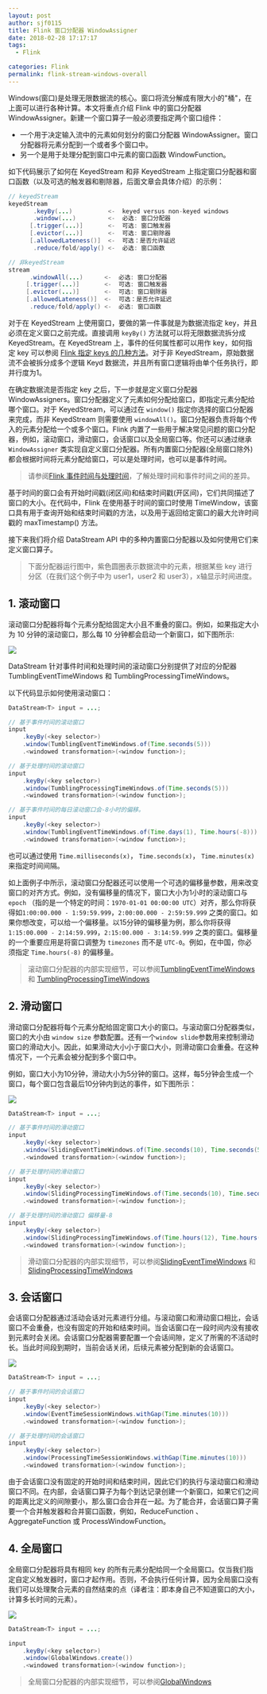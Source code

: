 ```yaml
---
layout: post
author: sjf0115
title: Flink 窗口分配器 WindowAssigner
date: 2018-02-28 17:17:17
tags:
  - Flink

categories: Flink
permalink: flink-stream-windows-overall
---
```


Windows(窗口)是处理无限数据流的核心。窗口将流分解成有限大小的"桶"，在上面可以进行各种计算。本文将重点介绍 Flink 中的窗口分配器 WindowAssigner。新建一个窗口算子一般必须要指定两个窗口组件：
- 一个用于决定输入流中的元素如何划分的窗口分配器 WindowAssigner。窗口分配器将元素分配到一个或者多个窗口中。
- 另一个是用于处理分配到窗口中元素的窗口函数 WindowFunction。

如下代码展示了如何在 KeyedStream 和非 KeyedStream 上指定窗口分配器和窗口函数（以及可选的触发器和剔除器，后面文章会具体介绍）的示例：
```java
// keyedStream
keyedStream
       .keyBy(...)          <-  keyed versus non-keyed windows
       .window(...)         <-  必选: 窗口分配器
      [.trigger(...)]       <-  可选: 窗口触发器
      [.evictor(...)]       <-  可选: 窗口剔除器
      [.allowedLateness()]  <-  可选：是否允许延迟
       .reduce/fold/apply() <-  必选: 窗口函数

// 非keyedStream
stream
      .windowAll(...)      <-  必选: 窗口分配器
     [.trigger(...)]       <-  可选: 窗口触发器
     [.evictor(...)]       <-  可选: 窗口剔除器
     [.allowedLateness()]  <-  可选：是否允许延迟
      .reduce/fold/apply() <-  必选: 窗口函数
```

对于在 KeyedStream 上使用窗口，要做的第一件事就是为数据流指定 key，并且必须在定义窗口之前完成。直接调用 `keyBy()` 方法就可以将无限数据流拆分成 KeyedStream。在 KeyedStream 上，事件的任何属性都可以用作 key，如何指定 key 可以参阅 [Flink 指定 keys 的几种方法](https://smartsi.blog.csdn.net/article/details/126417116?spm=1001.2014.3001.5502)。对于非 KeyedStream，原始数据流不会被拆分成多个逻辑 Keyd 数据流，并且所有窗口逻辑将由单个任务执行，即并行度为1。

在确定数据流是否指定 key 之后，下一步就是定义窗口分配器 WindowAssigners。窗口分配器定义了元素如何分配给窗口，即指定元素分配给哪个窗口。对于 KeyedStream，可以通过在 `window()` 指定你选择的窗口分配器来完成，而非 KeyedStream 则需要使用 `windowAll()`。窗口分配器负责将每个传入的元素分配给一个或多个窗口。Flink 内置了一些用于解决常见问题的窗口分配器，例如，滚动窗口，滑动窗口，会话窗口以及全局窗口等。你还可以通过继承 `WindowAssigner` 类实现自定义窗口分配器。所有内置窗口分配器(全局窗口除外)都会根据时间将元素分配给窗口，可以是处理时间，也可以是事件时间。

> 请参阅[Flink 事件时间与处理时间](https://smartsi.blog.csdn.net/article/details/126554454)，了解处理时间和事件时间之间的差异。

基于时间的窗口会有开始时间戳(闭区间)和结束时间戳(开区间)，它们共同描述了窗口的大小。在代码中，Flink 在使用基于时间的窗口时使用 TimeWindow，该窗口具有用于查询开始和结束时间戳的方法，以及用于返回给定窗口的最大允许时间戳的 maxTimestamp() 方法。

接下来我们将介绍 DataStream API 中的多种内置窗口分配器以及如何使用它们来定义窗口算子。

> 下面分配器运行图中，紫色圆圈表示数据流中的元素，根据某些 key 进行分区（在我们这个例子中为 user1，user2 和 user3），x轴显示时间进度。

## 1. 滚动窗口

滚动窗口分配器将每个元素分配给固定大小且不重叠的窗口。例如，如果指定大小为 10 分钟的滚动窗口，那么每 10 分钟都会启动一个新窗口，如下图所示:

![](https://github.com/sjf0115/ImageBucket/blob/main/Flink/flink-stream-windows-overall-1.png?raw=true)

DataStream 针对事件时间和处理时间的滚动窗口分别提供了对应的分配器 TumblingEventTimeWindows 和 TumblingProcessingTimeWindows。

以下代码显示如何使用滚动窗口：
```java
DataStream<T> input = ...;

// 基于事件时间的滚动窗口
input
    .keyBy(<key selector>)
    .window(TumblingEventTimeWindows.of(Time.seconds(5)))
    .<windowed transformation>(<window function>);

// 基于处理时间的滚动窗口
input
    .keyBy(<key selector>)
    .window(TumblingProcessingTimeWindows.of(Time.seconds(5)))
    .<windowed transformation>(<window function>);

// 基于事件时间的每日滚动窗口会-8小时的偏移。
input
    .keyBy(<key selector>)
    .window(TumblingEventTimeWindows.of(Time.days(1), Time.hours(-8)))
    .<windowed transformation>(<window function>);
```

也可以通过使用 `Time.milliseconds(x)`， `Time.seconds(x)`， `Time.minutes(x)` 来指定时间间隔。

如上面例子中所示，滚动窗口分配器还可以使用一个可选的偏移量参数，用来改变窗口的对齐方式。例如，没有偏移量的情况下，窗口大小为1小时的滚动窗口与 `epoch` （指的是一个特定的时间：`1970-01-01 00:00:00 UTC`）对齐，那么你将获得如`1:00:00.000 - 1:59:59.999`，`2:00:00.000 - 2:59:59.999` 之类的窗口。如果你想改变，可以给一个偏移量。以15分钟的偏移量为例，那么你将获得`1:15:00.000 - 2:14:59.999`，`2:15:00.000 - 3:14:59.999` 之类的窗口。偏移量的一个重要应用是将窗口调整为 `timezones` 而不是 `UTC-0`。例如，在中国，你必须指定 `Time.hours(-8)` 的偏移量。

> 滚动窗口分配器的内部实现细节，可以参阅[TumblingEventTimeWindows](https://smartsi.blog.csdn.net/article/details/126594720?spm=1001.2014.3001.5502) 和 [TumblingProcessingTimeWindows](https://smartsi.blog.csdn.net/article/details/126594720?spm=1001.2014.3001.5502)

## 2. 滑动窗口

滑动窗口分配器将每个元素分配给固定窗口大小的窗口。与滚动窗口分配器类似，窗口的大小由 `window size` 参数配置。还有一个`window slide`参数用来控制滑动窗口的滑动大小。因此，如果滑动大小小于窗口大小，则滑动窗口会重叠。在这种情况下，一个元素会被分配到多个窗口中。

例如，窗口大小为10分钟，滑动大小为5分钟的窗口。这样，每5分钟会生成一个窗口，每个窗口包含最后10分钟内到达的事件，如下图所示：

![](https://github.com/sjf0115/ImageBucket/blob/main/Flink/flink-stream-windows-overall-2.png?raw=true)

```java
DataStream<T> input = ...;

// 基于事件时间的滑动窗口
input
    .keyBy(<key selector>)
    .window(SlidingEventTimeWindows.of(Time.seconds(10), Time.seconds(5)))
    .<windowed transformation>(<window function>);

// 基于处理时间的滑动窗口
input
    .keyBy(<key selector>)
    .window(SlidingProcessingTimeWindows.of(Time.seconds(10), Time.seconds(5)))
    .<windowed transformation>(<window function>);

// 基于处理时间的滑动窗口 偏移量-8
input
    .keyBy(<key selector>)
    .window(SlidingProcessingTimeWindows.of(Time.hours(12), Time.hours(1), Time.hours(-8)))
    .<windowed transformation>(<window function>);
```

> 滑动窗口分配器的内部实现细节，可以参阅[SlidingEventTimeWindows](https://smartsi.blog.csdn.net/article/details/126594720?spm=1001.2014.3001.5502) 和 [SlidingProcessingTimeWindows](https://smartsi.blog.csdn.net/article/details/126594720?spm=1001.2014.3001.5502)

## 3. 会话窗口

会话窗口分配器通过活动会话对元素进行分组。与滚动窗口和滑动窗口相比，会话窗口不会重叠，也没有固定的开始和结束时间。当会话窗口在一段时间内没有接收到元素时会关闭。会话窗口分配器需要配置一个会话间隙，定义了所需的不活动时长。当此时间段到期时，当前会话关闭，后续元素被分配到新的会话窗口。

![](https://github.com/sjf0115/ImageBucket/blob/main/Flink/flink-stream-windows-overall-3.png?raw=true)

```java
DataStream<T> input = ...;

// 基于事件时间的会话窗口
input
    .keyBy(<key selector>)
    .window(EventTimeSessionWindows.withGap(Time.minutes(10)))
    .<windowed transformation>(<window function>);

// 基于处理时间的会话窗口
input
    .keyBy(<key selector>)
    .window(ProcessingTimeSessionWindows.withGap(Time.minutes(10)))
    .<windowed transformation>(<window function>);
```

由于会话窗口没有固定的开始时间和结束时间，因此它们的执行与滚动窗口和滑动窗口不同。在内部，会话窗口算子为每个到达记录创建一个新窗口，如果它们之间的距离比定义的间隙要小，那么窗口会合并在一起。为了能合并，会话窗口算子需要一个合并触发器和合并窗口函数，例如，ReduceFunction 、AggregateFunction 或 ProcessWindowFunction。

## 4. 全局窗口

全局窗口分配器将具有相同 key 的所有元素分配给同一个全局窗口。仅当我们指定自定义触发器时，窗口才起作用。否则，不会执行任何计算，因为全局窗口没有我们可以处理聚合元素的自然结束的点（译者注：即本身自己不知道窗口的大小，计算多长时间的元素）。

![](https://github.com/sjf0115/ImageBucket/blob/main/Flink/flink-stream-windows-overall-4.png?raw=true)

```java
DataStream<T> input = ...;

input
    .keyBy(<key selector>)
    .window(GlobalWindows.create())
    .<windowed transformation>(<window function>);
```

> 全局窗口分配器的内部实现细节，可以参阅[GlobalWindows](https://smartsi.blog.csdn.net/article/details/126594720?spm=1001.2014.3001.5502)
